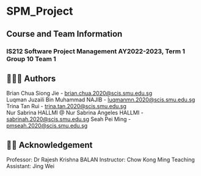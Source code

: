 ﻿# SPM_Project

## Course and Team Information
### IS212 Software Project Management AY2022-2023, Term 1 Group 10 Team 1

## 👨👩🥇 Authors
Brian Chua Siong Jie  - brian.chua.2020@scis.smu.edu.sg  
Luqman Juzaili Bin Muhammad NAJIB - luqmanmn.2020@scis.smu.edu.sg   
Trina Tan Rui - trina.tan.2020@scis.smu.edu.sg  
Nur Sabrina HALLMI @ Nur Sabrina Angeles HALLMI - sabrinah.2020@scis.smu.edu.sg
Seah Pei Ming - pmseah.2020@scis.smu.edu.sg


## 👨‍🏫 Acknowledgement
Professor: Dr Rajesh Krishna BALAN 
Instructor: Chow Kong Ming
Teaching Assistant: Jing Wei
